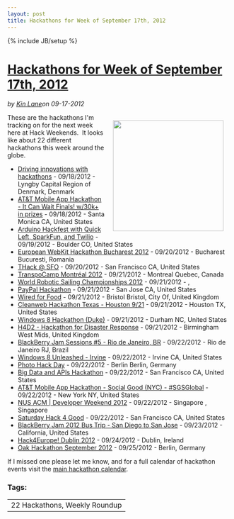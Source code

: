 ---layout: posttitle: Hackathons for Week of September 17th, 2012---{% include JB/setup %}<h1 class="title"><a href="#" rel="bookmark" title="Hackathons for Week of September 17th, 2012">Hackathons for Week of September 17th, 2012</a></h1><i><span class="small">by</span> <a href="https://plus.google.com/106460238807821851374" rel="author">Kin Lane</a><span class="small">on</span> <span class="post-date">09-17-2012</span></i><p></p><p><img style="padding: 15px;" src="http://kinlane-productions.s3.amazonaws.com/api-evangelist-site/blog/Hackathon-Tag-Cloud-2.png" alt="" width="250" align="right" />These are the hackathons I'm tracking on for the next week here at Hack Weekends. &nbsp;It looks like about 22 different hackathons this week around the globe.</p>
<ul class="mainlist">
<li><a href="http://svc-scion-hackathon-srch.eventbrite.com/">Driving innovations with hackathons</a>&nbsp;- 09/18/2012 - Lyngby Capital Region of Denmark, Denmark</li>
<li><a href="http://mobileappitcanwait2-srch.eventbrite.com/">AT&amp;T Mobile App Hackathon - It Can Wait Finals! w/30k+ in prizes</a>&nbsp;- 09/18/2012 - Santa Monica CA, United States</li>
<li><a href="http://arduinohackfest.eventbrite.com/">Arduino Hackfest with Quick Left, SparkFun, and Twilio</a>&nbsp;- 09/19/2012 - Boulder CO, United States</li>
<li><a href="http://webkithackathon2012-srch.eventbrite.com/">European WebKit Hackathon Bucharest 2012</a>&nbsp;- 09/20/2012 - Bucharest Bucuresti, Romania</li>
<li><a href="http://www.eventbrite.com/event/4206425532/SRCH">THack @ SFO</a>&nbsp;- 09/20/2012 - San Francisco CA, United States</li>
<li><a href="http://transpocampmontreal2012-srch.eventbrite.com/">TranspoCamp Montr&eacute;al 2012</a>&nbsp;- 09/21/2012 - Montreal Quebec, Canada</li>
<li><a href="http://wrsc2012-srch.eventbrite.com/">World Robotic Sailing Championships 2012</a>&nbsp;- 09/21/2012 - ,&nbsp;</li>
<li><a href="http://paypalhackathon-srch.eventbrite.com/">PayPal Hackathon</a>&nbsp;- 09/21/2012 - San Jose CA, United States</li>
<li><a href="http://wired4food-srch.eventbrite.com/">Wired for Food</a>&nbsp;- 09/21/2012 - Bristol Bristol, City Of, United Kingdom</li>
<li><a href="http://cleanwebtexas-srch.eventbrite.com/">Cleanweb Hackathon Texas - Houston 9/21</a>&nbsp;- 09/21/2012 - Houston TX, United States</li>
<li><a href="http://win8hackathonduke-srch.eventbrite.com/">Windows 8 Hackathon (Duke)</a>&nbsp;- 09/21/2012 - Durham NC, United States</li>
<li><a href="http://h4d2register-srch.eventbrite.com/">H4D2 - Hackathon for Disaster Response</a>&nbsp;- 09/21/2012 - Birmingham West Mids, United Kingdom</li>
<li><a href="http://bbjamsessions5-srch.eventbrite.com/">BlackBerry Jam Sessions #5 - Rio de Janeiro, BR</a>&nbsp;- 09/22/2012 - Rio de Janeiro RJ, Brazil</li>
<li><a href="http://unleashedwin8irvine-srch.eventbrite.com/">Windows 8 Unleashed - Irvine</a>&nbsp;- 09/22/2012 - Irvine CA, United States</li>
<li><a href="http://www.eventbrite.com/event/3902047128/SRCH">Photo Hack Day</a>&nbsp;- 09/22/2012 - Berlin Berlin, Germany</li>
<li><a href="http://bigdatahack-srch.eventbrite.com/">Big Data and APIs Hackathon</a>&nbsp;- 09/22/2012 - San Francisco CA, United States</li>
<li><a href="http://mobileappsocialgoodnyc-srch.eventbrite.com/">AT&amp;T Mobile App Hackathon - Social Good (NYC) - #SGSGlobal</a>&nbsp;- 09/22/2012 - New York NY, United States</li>
<li><a href="http://developerweekend2012-srch.eventbrite.com/">NUS ACM | Developer Weekend 2012</a>&nbsp;- 09/22/2012 - Singapore , Singapore</li>
<li><a href="http://sathack4good-srch.eventbrite.com/">Saturday Hack 4 Good</a>&nbsp;- 09/22/2012 - San Francisco CA, United States</li>
<li><a href="http://www.eventbrite.com/event/4293614316/SRCH">BlackBerry Jam 2012 Bus Trip - San Diego to San Jose</a>&nbsp;- 09/23/2012 - California, United States</li>
<li><a href="http://hack4europe2012-dublin-srch.eventbrite.com/">Hack4Europe! Dublin 2012</a>&nbsp;- 09/24/2012 - Dublin, Ireland</li>
<li><a href="http://wiki.apache.org/jackrabbit/Oak%20Hackathon%20September%202012">Oak Hackathon September 2012</a>&nbsp;- 09/25/2012 - Berlin, Germany</li>
</ul>
<p>If I missed one please let me know, and for a full calendar of hackathon events visit the <a title="Hackathon Calendar" href="/">main hackathon calendar</a>.</p><h3>Tags:</h3><center><table cellpadding="5" cellspacing="5" width="90%" border="0"><tr><td>22 Hackathons, Weekly Roundup</td></tr></table><br />